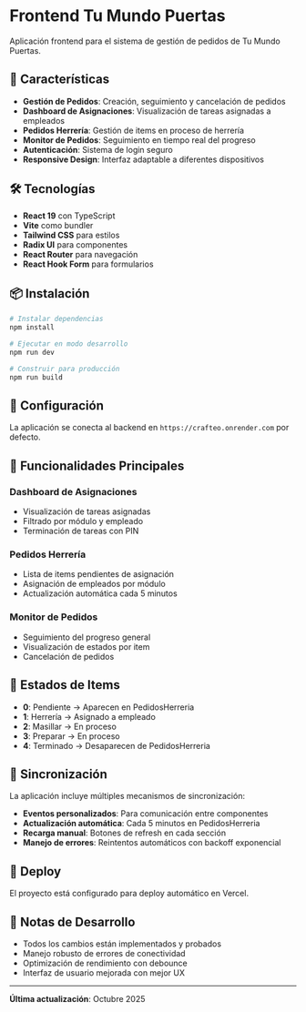 # Frontend Tu Mundo Puertas

Aplicación frontend para el sistema de gestión de pedidos de Tu Mundo Puertas.

## 🚀 Características

- **Gestión de Pedidos**: Creación, seguimiento y cancelación de pedidos
- **Dashboard de Asignaciones**: Visualización de tareas asignadas a empleados
- **Pedidos Herrería**: Gestión de items en proceso de herrería
- **Monitor de Pedidos**: Seguimiento en tiempo real del progreso
- **Autenticación**: Sistema de login seguro
- **Responsive Design**: Interfaz adaptable a diferentes dispositivos

## 🛠️ Tecnologías

- **React 19** con TypeScript
- **Vite** como bundler
- **Tailwind CSS** para estilos
- **Radix UI** para componentes
- **React Router** para navegación
- **React Hook Form** para formularios

## 📦 Instalación

```bash
# Instalar dependencias
npm install

# Ejecutar en modo desarrollo
npm run dev

# Construir para producción
npm run build
```

## 🔧 Configuración

La aplicación se conecta al backend en `https://crafteo.onrender.com` por defecto.

## 📱 Funcionalidades Principales

### Dashboard de Asignaciones
- Visualización de tareas asignadas
- Filtrado por módulo y empleado
- Terminación de tareas con PIN

### Pedidos Herrería
- Lista de items pendientes de asignación
- Asignación de empleados por módulo
- Actualización automática cada 5 minutos

### Monitor de Pedidos
- Seguimiento del progreso general
- Visualización de estados por item
- Cancelación de pedidos

## 🎯 Estados de Items

- **0**: Pendiente → Aparecen en PedidosHerreria
- **1**: Herrería → Asignado a empleado
- **2**: Masillar → En proceso
- **3**: Preparar → En proceso
- **4**: Terminado → Desaparecen de PedidosHerreria

## 🔄 Sincronización

La aplicación incluye múltiples mecanismos de sincronización:

- **Eventos personalizados**: Para comunicación entre componentes
- **Actualización automática**: Cada 5 minutos en PedidosHerreria
- **Recarga manual**: Botones de refresh en cada sección
- **Manejo de errores**: Reintentos automáticos con backoff exponencial

## 🚀 Deploy

El proyecto está configurado para deploy automático en Vercel.

## 📝 Notas de Desarrollo

- Todos los cambios están implementados y probados
- Manejo robusto de errores de conectividad
- Optimización de rendimiento con debounce
- Interfaz de usuario mejorada con mejor UX

---

**Última actualización**: Octubre 2025